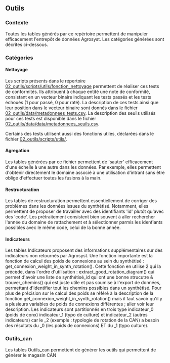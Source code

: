 ## Outils

### Contexte
Toutes les tables générés par ce repértoire permettent de manipuler efficacement l'entrepôt de données Agrosyst. Les catégories générées sont décrites ci-dessous.

### Catégories


#### Nettoyage
Les scripts présents dans le répertoire [02_outils/scripts/utils/fonction_nettoyage](02_outils/scripts/utils/fonction_nettoyage) permettent de réaliser ces tests de conformités. Ils attribuent à chaque entité une note de conformité, consistant en un vecteur binaire indiquant les tests passés et les tests échoués (1 pour passé, 0 pour raté). La description de ces tests ainsi que leur position dans le vecteur binaire sont donnés dans le fichier [02_outils/data/metadonnees_tests.csv](02_outils/data/metadonnees_tests.csv). La description des seuils utilisés pour ces tests est disponible dans le fichier [02_outils/data/data/metadonnees_seuils.csv](02_outils/data/metadonnees_seuils.csv).

Certains des tests utilisent aussi des fonctions utiles, déclarées dans le fichier [02_outils/scripts/utils/](02_outils/scripts/utils/).

#### Agregation
Les tables générées par ce fichier permettent de 'sauter' efficacement d'une échelle à une autre dans les données. Par exemple, elles permettent d'obtenir directement le domaine associé à une utilisation d'intrant sans être obligé d'effectuer toutes les fusions à la main.

#### Restructuration
Les tables de restructuration permettent essentiellement de corriger des problèmes dans les données issues du synthétisé. Notamment, elles permettent de proposer de travailler avec des identifiants 'id' plutôt qu'avec des 'code'. Les prétraitement consistent bien souvent à aller rechercher l'année du domaine de rattachement et à sélectionner parmis les idenfiants possibles avec le même code, celui de la bonne année.

#### Indicateurs
Les tables Indicateurs proposent des informations supplémentaires sur des indicateurs non retournés par Agrosyst. 
Une fonction importante est la fonction de calcul des poids de connexions au sein du synthétisé : get_connexion_weight_in_synth_rotation(). Cette fonction en utilise 2 qui la précède, dans l'ordre d'utilisation : extract_good_rotation_diagram() qui permet d'avoir une liste de synthétisé_id qui ont une bonne strucutre & trouver_chemins() qui est juste utile et pas soumise à l'export de données, permettant d'identifier tout les chemins possibles dans un synthétisé. Pour plus de précision sur le calcul des poids se référé à la description de la fonction get_connexion_weight_in_synth_rotation() mais il faut savoir qu'il y a plusieurs variables de poids de connexions différentes ; aller voir leur description.
Les indicateurs sont partitionnés en trois type indicateur_0 (poids de conx) indicateur_1 (typo de culture) et indicateur_2 (autres indicateurs) car le _2 (exemple : typologie de rotation de la CAN) a besoin des résultats du _0 (les poids de connexions) ET du _1 (typo culture).

### Outils_can
Les tables Outils_can permettent de générer les outils qui permettent de générer le magasin CAN
